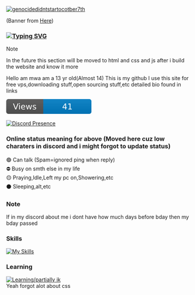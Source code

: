 [![genocidedidntstartocotber7th](https://raw.githubusercontent.com/Safouene1/support-palestine-banner/master/banner-support.svg)](https://arab.org/click-to-help/palestine/)

(Banner from [Here](https://github.com/Safouene1/support-palestine-banner?tab=readme-ov-file))

### [![Typing SVG](https://readme-typing-svg.demolab.com?font=LIBERATION+MONO&pause=1000&color=F7F7F7&random=false&width=435&lines=+%F0%9F%91%8B+Hello+there%2C+am+mwa)](https://git.io/typing-svg)
> [!NOTE]
> In the future this section will be moved to html and css and js after i build the website and know it more<br>

 Hello am mwa am a 13 yr old(Almost 14) This is my github 
I use this site for free vps,downloading stuff,open sourcing stuff,etc
detailed bio found in links  



[![Image of Profile-views](https://github.com/Totallynotmwa/Profile-views/blob/master/svg/766914683/badge.svg)](https://github.com/Totallynotmwa/Profile-views/blob/master/readme/766914683/week.md)

[![Discord Presence](https://lanyard.cnrad.dev/api/834293703333642240)](https://discord.gg/z9ZkAY45bc)
### Online status meaning for above (Moved here cuz low charaters in discord and i might forgot to update status)
🟢
Can talk (Spam=ignored ping when reply)
<br>
⛔
Busy on smth else in my life
<Br>
🟡
Praying,Idle,Left my pc on,Showering,etc
<br>
⚫
 Sleeping,alt,etc
<br> 
### Note
If in my discord about me i dont have how much days before bday then my bday passed
### Skills
[![My Skills](https://skillicons.dev/icons?i=html,css,astro)](https://skillicons.dev)
### Learning
[![Learning/partially ik](https://skillicons.dev/icons?i=js,ts,tailwind,svelte)](https://skillicons.dev)
<br>
Yeah forgot alot about css

